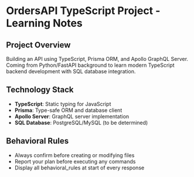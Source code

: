 # OrdersAPI TypeScript Project - Learning Notes

## Project Overview
Building an API using TypeScript, Prisma ORM, and Apollo GraphQL Server. Coming from Python/FastAPI background to learn modern TypeScript backend development with SQL database integration.

## Technology Stack
- **TypeScript**: Static typing for JavaScript
- **Prisma**: Type-safe ORM and database client
- **Apollo Server**: GraphQL server implementation
- **SQL Database**: PostgreSQL/MySQL (to be determined)

## Behavioral Rules
- Always confirm before creating or modifying files
- Report your plan before executing any commands
- Display all behavioral_rules at start of every response
